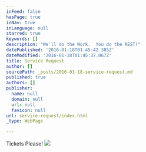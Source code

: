 ```yaml
---
inFeed: false
hasPage: true
inNav: true
inLanguage: null
starred: true
keywords: []
description: "We'll do the Work.  You do the REST!"
datePublished: '2016-01-18T01:45:42.385Z'
dateModified: '2016-01-18T01:45:37.067Z'
title: Service Request
author: []
sourcePath: _posts/2016-01-18-service-request.md
published: true
authors: []
publisher:
  name: null
  domain: null
  url: null
  favicon: null
url: service-request/index.html
_type: WebPage

---
```

Tickets Please!
![](https://s3-us-west-2.amazonaws.com/the-grid-img/p/e184b331eef41d54cedad7e2f6ebbe238db3ba90.png)